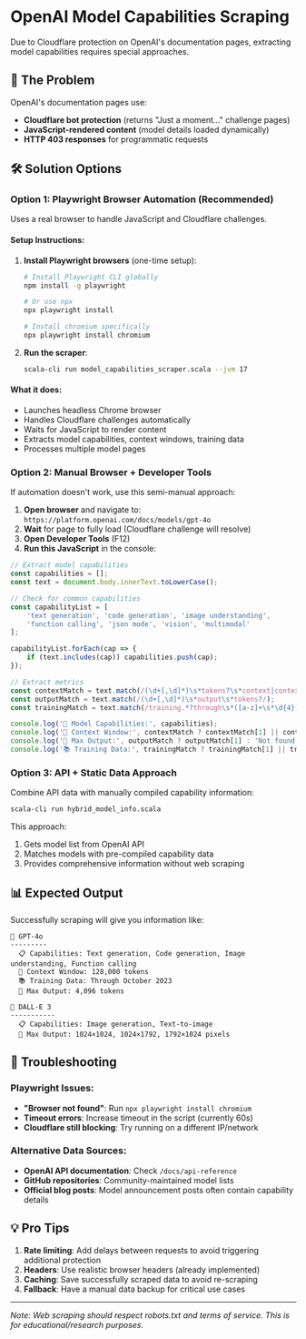 # OpenAI Model Capabilities Scraping

Due to Cloudflare protection on OpenAI's documentation pages, extracting model capabilities requires special approaches.

## 🚫 The Problem

OpenAI's documentation pages use:
- **Cloudflare bot protection** (returns "Just a moment..." challenge pages)
- **JavaScript-rendered content** (model details loaded dynamically)
- **HTTP 403 responses** for programmatic requests

## 🛠️ Solution Options

### Option 1: Playwright Browser Automation (Recommended)

Uses a real browser to handle JavaScript and Cloudflare challenges.

#### Setup Instructions:

1. **Install Playwright browsers** (one-time setup):
   ```bash
   # Install Playwright CLI globally
   npm install -g playwright
   
   # Or use npx
   npx playwright install
   
   # Install chromium specifically
   npx playwright install chromium
   ```

2. **Run the scraper**:
   ```bash
   scala-cli run model_capabilities_scraper.scala --jvm 17
   ```

#### What it does:
- Launches headless Chrome browser
- Handles Cloudflare challenges automatically
- Waits for JavaScript to render content
- Extracts model capabilities, context windows, training data
- Processes multiple model pages

### Option 2: Manual Browser + Developer Tools

If automation doesn't work, use this semi-manual approach:

1. **Open browser** and navigate to: `https://platform.openai.com/docs/models/gpt-4o`
2. **Wait** for page to fully load (Cloudflare challenge will resolve)
3. **Open Developer Tools** (F12)
4. **Run this JavaScript** in the console:

```javascript
// Extract model capabilities
const capabilities = [];
const text = document.body.innerText.toLowerCase();

// Check for common capabilities
const capabilityList = [
    'text generation', 'code generation', 'image understanding',
    'function calling', 'json mode', 'vision', 'multimodal'
];

capabilityList.forEach(cap => {
    if (text.includes(cap)) capabilities.push(cap);
});

// Extract metrics
const contextMatch = text.match(/(\d+[,\d]*)\s*tokens?\s*context|context.*?(\d+[,\d]*)\s*tokens?/);
const outputMatch = text.match(/(\d+[,\d]*)\s*output\s*tokens?/);
const trainingMatch = text.match(/training.*?through\s*([a-z]+\s*\d{4})|data.*?through\s*([a-z]+\s*\d{4})/);

console.log('🤖 Model Capabilities:', capabilities);
console.log('🧠 Context Window:', contextMatch ? contextMatch[1] || contextMatch[2] : 'Not found');
console.log('📝 Max Output:', outputMatch ? outputMatch[1] : 'Not found');
console.log('📚 Training Data:', trainingMatch ? trainingMatch[1] || trainingMatch[2] : 'Not found');
```

### Option 3: API + Static Data Approach

Combine API data with manually compiled capability information:

```bash
scala-cli run hybrid_model_info.scala
```

This approach:
1. Gets model list from OpenAI API
2. Matches models with pre-compiled capability data
3. Provides comprehensive information without web scraping

## 📊 Expected Output

Successfully scraping will give you information like:

```
🤖 GPT-4o
---------
  📋 Capabilities: Text generation, Code generation, Image understanding, Function calling
  🧠 Context Window: 128,000 tokens
  📚 Training Data: Through October 2023
  📝 Max Output: 4,096 tokens

🤖 DALL·E 3
-----------
  📋 Capabilities: Image generation, Text-to-image
  📝 Max Output: 1024×1024, 1024×1792, 1792×1024 pixels
```

## 🔧 Troubleshooting

### Playwright Issues:
- **"Browser not found"**: Run `npx playwright install chromium`
- **Timeout errors**: Increase timeout in the script (currently 60s)
- **Cloudflare still blocking**: Try running on a different IP/network

### Alternative Data Sources:
- **OpenAI API documentation**: Check `/docs/api-reference`
- **GitHub repositories**: Community-maintained model lists
- **Official blog posts**: Model announcement posts often contain capability details

## 💡 Pro Tips

1. **Rate limiting**: Add delays between requests to avoid triggering additional protection
2. **Headers**: Use realistic browser headers (already implemented)
3. **Caching**: Save successfully scraped data to avoid re-scraping
4. **Fallback**: Have a manual data backup for critical use cases

---

*Note: Web scraping should respect robots.txt and terms of service. This is for educational/research purposes.*

